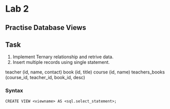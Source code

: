 # Lab 2
## Practise Database Views


## Task

1. Implement Ternary relationship and retrive data.
2. Insert multiple records using single statement.

teacher (id, name, contact)
book (id, title)
course (id, name)
teachers_books (course_id, teacher_id, book_id, desc)


### Syntax
```CREATE VIEW <viewname> AS <sql.select_statement>;```